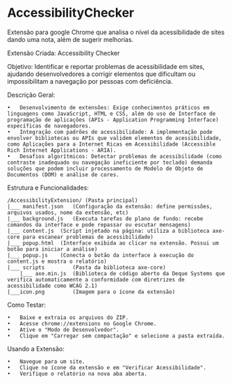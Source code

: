 # AccessibilityChecker
Extensão para google Chrome que analisa o nível da acessibilidade de sites dando uma nota, além de sugerir melhorias.

Extensão Criada: Accessibility Checker

  Objetivo:
    Identificar e reportar problemas de acessibilidade em sites, ajudando desenvolvedores a corrigir elementos que dificultam ou impossibilitam a navegação por pessoas com deficiência.
  
  Descrição Geral:
  
    •	Desenvolvimento de extensões: Exige conhecimentos práticos em linguagens como JavaScript, HTML e CSS, além do uso de Interface de programação de aplicações (APIs - Application Programming Interface) específicas de navegadores.
    •	Integração com padrões de acessibilidade: A implementação pode envolver bibliotecas ou APIs que validem elementos de acessibilidade, como Aplicações para a Internet Ricas em Acessibilidade (Accessible Rich Internet Applications - ARIA).
    •	Desafios algorítmicos: Detectar problemas de acessibilidade (como contraste inadequado ou navegação ineficiente por teclado) demanda soluções que podem incluir processamento de Modelo de Objeto de Documentos (DOM) e análise de cores.
  
  Estrutura e Funcionalidades:
  
    /AccessibilityExtension/ (Pasta principal)
    |___ manifest.json	 (Configuração da extensão: define permissões, arquivos usados, nome da extensão, etc)
    |___ background.js	 (Executa tarefas de plano de fundo: recebe comandos da interface e pode repassar ou escutar mensagens)
    |___ content.js	 (Script injetado na página: utiliza a biblioteca axe-core para escanear problemas de acessibilidade)
    |___ popup.html	 (Interface exibida ao clicar na extensão. Possui um botão para iniciar a análise)
    |___ popup.js	 (Conecta o botão da interface à execução do content.js e mostra o relatório)
    |___ scripts		 (Pasta da biblioteca axe-core)
        |___ axe.min.js	 (Biblioteca de código aberto da Deque Systems que verifica automaticamente a conformidade com diretrizes de acessibilidade como WCAG 2.1)
    |___icon.png		 (Imagem para o ícone da extensão)

  Como Testar:  
  
    •	Baixe e extraia os arquivos do ZIP.
    •	Acesse chrome://extensions no Google Chrome.
    •	Ative o "Modo de Desenvolvedor".
    •	Clique em "Carregar sem compactação" e selecione a pasta extraída.

  Usando a Extensão:
  
    •	Navegue para um site.
    •	Clique no ícone da extensão e em "Verificar Acessibilidade".
    •	Verifique o relatório na nova aba aberta.

